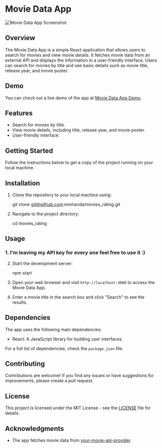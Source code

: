 # Movie Data App

![Movie Data App Screenshot](https://cdn.discordapp.com/attachments/1129193660978835517/1137250676091650148/Screenshot_from_2023-08-05_06-06-39.png)

## Overview

The Movie Data App is a simple React application that allows users to search for movies and view movie details. It fetches movie data from an external API and displays the information in a user-friendly interface. Users can search for movies by title and see basic details such as movie title, release year, and movie poster.


## Demo

You can check out a live demo of the app at [Movie Data App Demo](https://mmhanda.github.io/Movies-Rating/).

## Features

- Search for movies by title.
- View movie details, including title, release year, and movie poster.
- User-friendly interface.

## Getting Started

Follow the instructions below to get a copy of the project running on your local machine.

## Installation

1. Clone the repository to your local machine using:

    git clone git@github.com:mmhanda/movies_rating.git


2. Navigate to the project directory:

    cd movies_rating


## Usage

### 1. I'm leaving my API key for every one feel free to use it :)

2. Start the development server:

    npm start

3. Open your web browser and visit `http://localhost:3000` to access the Movie Data App.

4. Enter a movie title in the search box and click "Search" to see the results.

## Dependencies

The app uses the following main dependencies:

- React: A JavaScript library for building user interfaces.

For a full list of dependencies, check the `package.json` file.

## Contributing

Contributions are welcome! If you find any issues or have suggestions for improvements, please create a pull request.

## License

This project is licensed under the MIT License - see the [LICENSE](./LICENSE) file for details.

## Acknowledgments

- The app fetches movie data from [your-movie-api-provider](https://www.omdbapi.com/).

